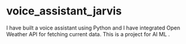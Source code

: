 # voice_assistant_jarvis
I have built a voice assistant using Python and I have integrated Open Weather API for fetching current data. This is a project for AI ML . 
